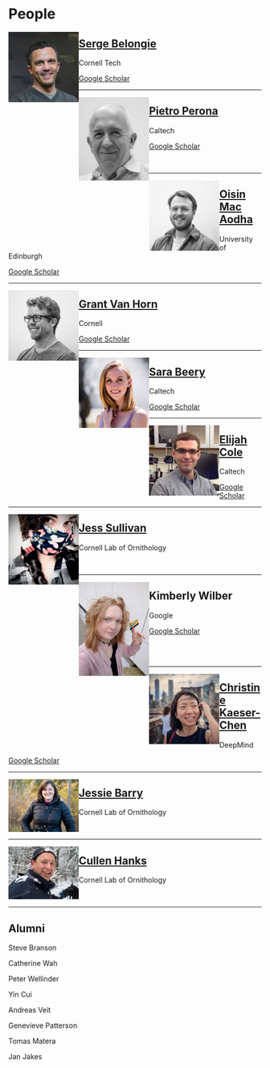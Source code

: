 # People


<img align="left" width="140" src=assets/serge.jpeg>

## [Serge Belongie](https://vision.cornell.edu/se3/people/serge-belongie/) 

Cornell Tech

[Google Scholar](https://scholar.google.com/citations?user=ORr4XJYAAAAJ&hl=en&oi=ao)

---

<img src=assets/pietro.jpeg width="140" align="left" >

## [Pietro Perona](http://www.vision.caltech.edu/Perona.html)  

Caltech   

[Google Scholar](https://scholar.google.com/citations?hl=en&user=j29kMCwAAAAJ)

<br>

---

<img src=assets/oisin.jpeg width="140" align="left">

## [Oisin Mac Aodha](https://homepages.inf.ed.ac.uk/omacaod/)

University of Edinburgh

[Google Scholar](https://scholar.google.com/citations?hl=en&user=IfZBjkUAAAAJ)

---

<img src=assets/grant_bw_1.png width="140" align="left">

## [Grant Van Horn](https://gvanhorn38.github.io/)

Cornell

[Google Scholar](https://scholar.google.com/citations?hl=en&user=PxYY_nsAAAAJ)

---

<img src=assets/sara.jpg width="140" align="left">

## [Sara Beery](https://beerys.github.io/)

Caltech

[Google Scholar](https://scholar.google.com/citations?hl=en&user=Hbr4c10AAAAJ)

---

<img src=assets/eli.jpeg width="140" align="left">

## [Elijah Cole](https://elijahcole.me/)

Caltech

[Google Scholar](https://scholar.google.com/citations?hl=en&user=-atuVWQAAAAJ)

---

<img src=assets/jess.jpeg width="140" align="left">

## [Jess Sullivan](https://www.linkedin.com/in/jess-sullivan-49a678172)

Cornell Lab of Ornithology

<br>

---

<img src=assets/kimberly.jpeg width="140" align="left">

## Kimberly Wilber

Google

[Google Scholar](https://scholar.google.com/citations?hl=en&user=OAtUvx0AAAAJ)

<br>
<br>

---

<img src=assets/christine.jpeg width="140" align="left">

## [Christine Kaeser-Chen](https://www.linkedin.com/in/christinekaeserchen)

DeepMind

[Google Scholar](https://scholar.google.com/citations?hl=en&user=D9VWpjoAAAAJ)

---

<img src=assets/jessie.jpeg width="140" align="left">

## [Jessie Barry](https://www.birds.cornell.edu/home/staff/jessie-barry/)

Cornell Lab of Ornithology

<br>

---

<img src=assets/cullen.jpeg width="140" align="left">

## [Cullen Hanks](https://www.birds.cornell.edu/home/staff/cullen-hanks/)

Cornell Lab of Ornithology

<br>

---

## Alumni

Steve Branson

Catherine Wah

Peter Wellinder

Yin Cui

Andreas Veit

Genevieve Patterson

Tomas Matera

Jan Jakes



